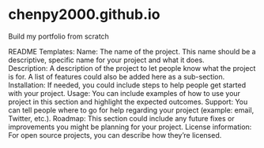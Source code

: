 # chenpy2000.github.io
Build my portfolio from scratch

README Templates:
Name: The name of the project. This name should be a descriptive, specific name for your project and what it does.  
Description: A description of the project to let people know what the project is for. A list of features could also be added here as a sub-section. 
Installation: If needed, you could include steps to help people get started with your project.
Usage: You can include examples of how to use your project in this section and highlight the expected outcomes. 
Support: You can tell people where to go for help regarding your project (example: email, Twitter, etc.). 
Roadmap: This section could include any future fixes or improvements you might be planning for your project. 
License information: For open source projects, you can describe how they’re licensed.  
